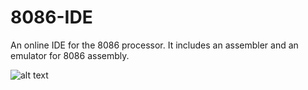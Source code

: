 # 8086-IDE
An online IDE for the 8086 processor. It includes an assembler and an emulator for 8086 assembly.

![alt text](https://github.com/idrisT11/8086-IDE/blob/main/assets/icon.jpg?raw=true)
